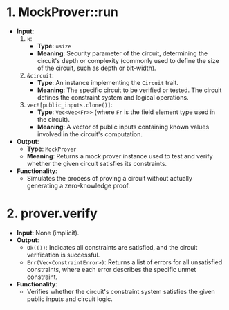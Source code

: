 # 1. MockProver::run
- **Input**:
  1. `k`:
     - **Type**: `usize`
     - **Meaning**: Security parameter of the circuit, determining the circuit's depth or complexity (commonly used to define the size of the circuit, such as depth or bit-width).
  2. `&circuit`:
     - **Type**: An instance implementing the `Circuit` trait.
     - **Meaning**: The specific circuit to be verified or tested. The circuit defines the constraint system and logical operations.
  3. `vec![public_inputs.clone()]`:
     - **Type**: `Vec<Vec<Fr>>` (where `Fr` is the field element type used in the circuit).
     - **Meaning**: A vector of public inputs containing known values involved in the circuit's computation.
- **Output**:
  - **Type**: `MockProver`
  - **Meaning**: Returns a mock prover instance used to test and verify whether the given circuit satisfies its constraints.
- **Functionality**:
  - Simulates the process of proving a circuit without actually generating a zero-knowledge proof.

# 2. prover.verify
- **Input**: None (implicit).
- **Output**:
  - `Ok(())`: Indicates all constraints are satisfied, and the circuit verification is successful.
  - `Err(Vec<ConstraintError>)`: Returns a list of errors for all unsatisfied constraints, where each error describes the specific unmet constraint.
- **Functionality**:
  - Verifies whether the circuit's constraint system satisfies the given public inputs and circuit logic.